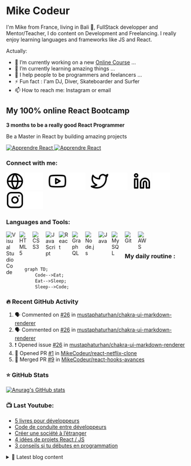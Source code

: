 # Mike Codeur
I'm Mike from France, living in Bali 🌴, FullStack developper and Mentor/Teacher, I do content on Development and Freelancing. I really enjoy learning languages and frameworks like JS and React. 

<!--
**MikeCodeur/MikeCodeur** is a ✨ _special_ ✨ repository because its `README.md` (this file) appears on your GitHub profile.
-->
Actually:

- 🔭 I’m currently working on a new [Online Course][courses] ...
- 🌱 I’m currently learning amazing things ...
- 👯 I help people to be programmers and feelancers ...
- ⚡ Fun fact : I'am DJ, Diver, Skateboarder and Surfer
- 📫 How to reach me: Instagram or email

## My 100% online React Bootcamp

 <strong>
    3 months to be a really good React Programmer
  </strong>
  <p>
    Be a Master in React by building amazing projects
  </p>

  <a href="https://go.mikecodeur.com/react-mastery">
    <img 
      alt="Apprendre React"
      src="https://mikecodeur.com/mike/assets/courses/react-mastery.png"
    />
  </a>
 
  <a href="https://go.mikecodeur.com/react-mastery" >
    <img width="100"
      alt="Apprendre React"
      src="https://mikecodeur.com/mike/assets/mikecodeur-trans.png"
    />
  </a>


### Connect with me:

[![img_contact](./img/globe-light.svg)](https://mikecodeur.com#gh-light-mode-only)
[![img_contact](./img/globe-dark.svg)](https://mikecodeur.com#gh-dark-mode-only)
&nbsp;&nbsp;
[![img_contact](./img/youtube-light.svg)](https://go.mikecodeur.com/youtube#gh-light-mode-only)
[![img_contact](./img/youtube-dark.svg)](https://go.mikecodeur.com/youtube#gh-dark-mode-only)
&nbsp;&nbsp;
[![img_contact](./img/twitter-light.svg)](https://twitter.com/mikecodeur#gh-light-mode-only)
[![img_contact](./img/twitter-dark.svg)](https://twitter.com/mikecodeur#gh-dark-mode-only)
&nbsp;&nbsp;
[![img_contact](./img/linkedin-light.svg)](https://www.linkedin.com/company/mike-codeur/#gh-light-mode-only)
[![img_contact](./img/linkedin-dark.svg)](https://www.linkedin.com/company/mike-codeur/#gh-dark-mode-only)
&nbsp;&nbsp;
[![img_contact](./img/instagram-light.svg)](https://instagram.com/mikecodeur#gh-light-mode-only)
[![img_contact](./img/instagram-dark.svg)](https://instagram.com/mikecodeur#gh-dark-mode-only)

### Languages and Tools:

[<img align="left" alt="Visual Studio Code" width="26px" src="https://cdn.jsdelivr.net/gh/devicons/devicon/icons/vscode/vscode-original.svg" style="padding-right:10px;" />][youtubeplaylist]

[<img align="left" alt="HTML5" width="26px" src="https://cdn.jsdelivr.net/gh/devicons/devicon/icons/html5/html5-original.svg" style="padding-right:10px;" />][youtubeplaylist]
[<img align="left" alt="CSS3" width="26px" src="https://cdn.jsdelivr.net/gh/devicons/devicon/icons/css3/css3-original.svg" style="padding-right:10px;" />][youtubeplaylist]
[<img align="left" alt="JavaScript" width="26px" src="https://cdn.jsdelivr.net/gh/devicons/devicon/icons/javascript/javascript-original.svg" style="padding-right:10px;" />][youtubeplaylist]
[<img align="left" alt="React" width="26px" src="https://cdn.jsdelivr.net/gh/devicons/devicon/icons/react/react-original.svg" style="padding-right:10px;" />][youtubeplaylist]
[<img align="left" alt="GraphQL" width="26px" src="https://cdn.jsdelivr.net/gh/devicons/devicon/icons/graphql/graphql-plain.svg" style="padding-right:10px;" />][youtubeplaylist]
[<img align="left" alt="Node.js" width="26px" src="https://cdn.jsdelivr.net/gh/devicons/devicon/icons/nodejs/nodejs-original.svg" style="padding-right:10px;" />][youtubeplaylist]
[<img align="left" alt="Java" width="26px" src="https://cdn.jsdelivr.net/gh/devicons/devicon/icons/java/java-original.svg" style="padding-right:10px;" />][youtubeplaylist]
[<img align="left" alt="MySQL" width="26px" src="https://cdn.jsdelivr.net/gh/devicons/devicon/icons/mysql/mysql-original.svg" style="padding-right:10px;" />][youtubeplaylist]
[<img align="left" alt="Git" width="26px" src="https://cdn.jsdelivr.net/gh/devicons/devicon/icons/git/git-original.svg" style="padding-right:10px;" />][youtubeplaylist]


[<img align="left" alt="AWS" width="25px" src="https://cdn.jsdelivr.net/gh/devicons/devicon/icons/amazonwebservices/amazonwebservices-original.svg" style="padding-right:11px;" />][youtubeplaylist]


<br />
<br />

### My daily routine :

```mermaid
  graph TD;
      Code-->Eat;
      Eat-->Sleep;
      Sleep-->Code;
```

### 🔥 Recent GitHub Activity
<!--START_SECTION:activity-->
1. 🗣 Commented on [#26](https://github.com/mustaphaturhan/chakra-ui-markdown-renderer/issues/26) in [mustaphaturhan/chakra-ui-markdown-renderer](https://github.com/mustaphaturhan/chakra-ui-markdown-renderer)
2. 🗣 Commented on [#26](https://github.com/mustaphaturhan/chakra-ui-markdown-renderer/issues/26) in [mustaphaturhan/chakra-ui-markdown-renderer](https://github.com/mustaphaturhan/chakra-ui-markdown-renderer)
3. ❗️ Opened issue [#26](https://github.com/mustaphaturhan/chakra-ui-markdown-renderer/issues/26) in [mustaphaturhan/chakra-ui-markdown-renderer](https://github.com/mustaphaturhan/chakra-ui-markdown-renderer)
4. 💪 Opened PR [#1](https://github.com/MikeCodeur/react-netflix-clone/pull/1) in [MikeCodeur/react-netflix-clone](https://github.com/MikeCodeur/react-netflix-clone)
5. 🎉 Merged PR [#9](https://github.com/MikeCodeur/react-hooks-avances/pull/9) in [MikeCodeur/react-hooks-avances](https://github.com/MikeCodeur/react-hooks-avances)
<!--END_SECTION:activity-->

### ⭐ GitHub Stats

[![Anurag's GitHub stats](https://github-readme-stats.vercel.app/api?username=MikeCodeur&show_icons=true&hide_border=false&title_color=3B1F94f&icon_color=FFE500&bg_color=09131B&text_color=ffffff&border_color=0c1a25)](https://github.com/anuraghazra/github-readme-stats)

### 📺 Last Youtube:

<!-- YOUTUBE:START -->
- [5 livres pour développeurs](https://www.youtube.com/watch?v=u3GbhkNDrxM)
- [Code de conduite entre développeurs](https://www.youtube.com/watch?v=GWYIcn8qriE)
- [Créer une société à l’étranger](https://www.youtube.com/watch?v=AeJ-Hk620AQ)
- [4 idées de projets React / JS](https://www.youtube.com/watch?v=iexxH8gICt8)
- [3 conseils si tu débutes en programmation](https://www.youtube.com/watch?v=2oTpy8Hp_bk)
<!-- YOUTUBE:END -->

<details>
  <summary>📒 Latest blog content</summary>

<!-- BLOG-POST-LIST:START -->
- [5 livres pour développeurs](https://www.mikecodeur.com/2022/08/24/5-livres-pour-developpeurs/)
- [Code de conduite entre développeurs](https://www.mikecodeur.com/2022/08/22/code-de-conduite-entre-developpeurs/)
- [Créer une société à l’étranger](https://www.mikecodeur.com/2022/08/19/creer-une-societe-a-letranger/)
- [4 idées de projets !](https://www.mikecodeur.com/2022/08/17/4-idees-de-projets/)
- [3 conseils si tu débutes en programmation](https://www.mikecodeur.com/2022/08/15/3-conseils-si-tu-debutes-en-programmation/)
<!-- BLOG-POST-LIST:END -->
</details>

[courses]: https://formations.mikecodeur.com
[website]: https://go.mikecodeur.com/blog
[insta]: https://go.mikecodeur.com/instagram
[Youtube]: https://go.mikecodeur.com/youtube
[youtubeplaylist]: https://www.youtube.com/channel/UC7BNBNLwMF8GjgXLDP8PWQw